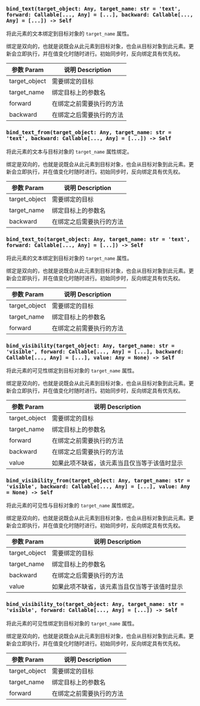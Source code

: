 ### `bind_text(target_object: Any, target_name: str = 'text', forward: Callable[..., Any] = [...], backward: Callable[..., Any] = [...]) -> Self`

将此元素的文本绑定到目标对象的 `target_name` 属性。

绑定是双向的，也就是说既会从此元素到目标对象，也会从目标对象到此元素。更新会立即执行，并在值变化时随时进行。初始同步时，反向绑定具有优先权。

| 参数 Param    | 说明 Description   |
| ------------- | ----------------   |
| target_object | 需要绑定的目标     |
| target_name   | 绑定目标上的参数名 |
| forward       | 在绑定之前需要执行的方法 |
| backward      | 在绑定之后需要执行的方法 |

### `bind_text_from(target_object: Any, target_name: str = 'text', backward: Callable[..., Any] = [...]) -> Self`

将此元素的文本与目标对象的 `target_name` 属性绑定。

绑定是双向的，也就是说既会从此元素到目标对象，也会从目标对象到此元素。更新会立即执行，并在值变化时随时进行。初始同步时，反向绑定具有优先权。

| 参数 Param    | 说明 Description   |
| ------------- | ----------------   |
| target_object | 需要绑定的目标     |
| target_name   | 绑定目标上的参数名 |
| backward      | 在绑定之后需要执行的方法 |

### `bind_text_to(target_object: Any, target_name: str = 'text', forward: Callable[..., Any] = [...]) -> Self`

将此元素的文本绑定到目标对象的 `target_name` 属性。

绑定是双向的，也就是说既会从此元素到目标对象，也会从目标对象到此元素。更新会立即执行，并在值变化时随时进行。初始同步时，反向绑定具有优先权。

| 参数 Param    | 说明 Description   |
| ------------- | ----------------   |
| target_object | 需要绑定的目标     |
| target_name   | 绑定目标上的参数名 |
| forward       | 在绑定之前需要执行的方法 |

### `bind_visibility(target_object: Any, target_name: str = 'visible', forward: Callable[..., Any] = [...], backward: Callable[..., Any] = [...], value: Any = None) -> Self`

将此元素的可见性绑定到目标对象的 `target_name` 属性。

绑定是双向的，也就是说既会从此元素到目标对象，也会从目标对象到此元素。更新会立即执行，并在值变化时随时进行。初始同步时，反向绑定具有优先权。

| 参数 Param    | 说明 Description   |
| ------------- | ----------------   |
| target_object | 需要绑定的目标     |
| target_name   | 绑定目标上的参数名 |
| forward       | 在绑定之前需要执行的方法 |
| backward      | 在绑定之后需要执行的方法 |
| value         | 如果此项不缺省，该元素当且仅当等于该值时显示 |

### `bind_visibility_from(target_object: Any, target_name: str = 'visible', backward: Callable[..., Any] = [...], value: Any = None) -> Self`

将此元素的可见性与目标对象的 `target_name` 属性绑定。

绑定是双向的，也就是说既会从此元素到目标对象，也会从目标对象到此元素。更新会立即执行，并在值变化时随时进行。初始同步时，反向绑定具有优先权。

| 参数 Param    | 说明 Description   |
| ------------- | ----------------   |
| target_object | 需要绑定的目标     |
| target_name   | 绑定目标上的参数名 |
| backward      | 在绑定之后需要执行的方法 |
| value         | 如果此项不缺省，该元素当且仅当等于该值时显示 |

### `bind_visibility_to(target_object: Any, target_name: str = 'visible', forward: Callable[..., Any] = [...]) -> Self`

将此元素的可见性绑定到目标对象的 `target_name` 属性。

绑定是双向的，也就是说既会从此元素到目标对象，也会从目标对象到此元素。更新会立即执行，并在值变化时随时进行。初始同步时，反向绑定具有优先权。

| 参数 Param    | 说明 Description   |
| ------------- | ----------------   |
| target_object | 需要绑定的目标     |
| target_name   | 绑定目标上的参数名 |
| forward       | 在绑定之前需要执行的方法 |
